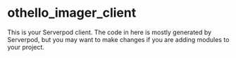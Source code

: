 # othello_imager_client

This is your Serverpod client. The code in here is mostly generated by
Serverpod, but you may want to make changes if you are adding modules to your
project.
